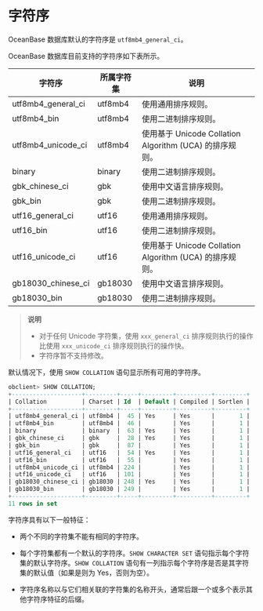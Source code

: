 # 字符序

OceanBase 数据库默认的字符序是 `utf8mb4_general_ci`。

OceanBase 数据库目前支持的字符序如下表所示。

|        字符序         |  所属字符集  |                      说明                       |
|--------------------|---------|-----------------------------------------------|
| utf8mb4_general_ci | utf8mb4 | 使用通用排序规则。                                     |
| utf8mb4_bin        | utf8mb4 | 使用二进制排序规则。                                    |
| utf8mb4_unicode_ci | utf8mb4 | 使用基于 Unicode Collation Algorithm (UCA) 的排序规则。 |
| binary             | binary  | 使用二进制排序规则。                                    |
| gbk_chinese_ci     | gbk     | 使用中文语言排序规则。                                   |
| gbk_bin            | gbk     | 使用二进制排序规则。                                    |
| utf16_general_ci   | utf16   | 使用通用排序规则。                                     |
| utf16_bin          | utf16   | 使用二进制排序规则。                                    |
| utf16_unicode_ci   | utf16   | 使用基于 Unicode Collation Algorithm (UCA) 的排序规则。 |
| gb18030_chinese_ci | gb18030 | 使用中文语言排序规则。                                   |
| gb18030_bin        | gb18030 | 使用二进制排序规则。                                    |

>**说明**
>
>* 对于任何 Unicode 字符集，使用 `xxx_general_ci` 排序规则执行的操作比使用 `xxx_unicode_ci` 排序规则执行的操作快。
>* 字符序暂不支持修改。

默认情况下，使用 `SHOW COLLATION` 语句显示所有可用的字符序。

```sql
obclient> SHOW COLLATION;
+--------------------+---------+-----+---------+----------+---------+
| Collation          | Charset | Id  | Default | Compiled | Sortlen |
+--------------------+---------+-----+---------+----------+---------+
| utf8mb4_general_ci | utf8mb4 |  45 | Yes     | Yes      |       1 |
| utf8mb4_bin        | utf8mb4 |  46 |         | Yes      |       1 |
| binary             | binary  |  63 | Yes     | Yes      |       1 |
| gbk_chinese_ci     | gbk     |  28 | Yes     | Yes      |       1 |
| gbk_bin            | gbk     |  87 |         | Yes      |       1 |
| utf16_general_ci   | utf16   |  54 | Yes     | Yes      |       1 |
| utf16_bin          | utf16   |  55 |         | Yes      |       1 |
| utf8mb4_unicode_ci | utf8mb4 | 224 |         | Yes      |       1 |
| utf16_unicode_ci   | utf16   | 101 |         | Yes      |       1 |
| gb18030_chinese_ci | gb18030 | 248 | Yes     | Yes      |       1 |
| gb18030_bin        | gb18030 | 249 |         | Yes      |       1 |
+--------------------+---------+-----+---------+----------+---------+
11 rows in set 
```

字符序具有以下一般特征：

* 两个不同的字符集不能有相同的字符序。

* 每个字符集都有一个默认的字符序。`SHOW CHARACTER SET` 语句指示每个字符集的默认字符序。`SHOW COLLATION` 语句有一列指示每个字符序是否是其字符集的默认值（如果是则为 Yes，否则为空）。

* 字符序名称以与它们相关联的字符集的名称开头，通常后跟一个或多个表示其他字符序特征的后缀。
